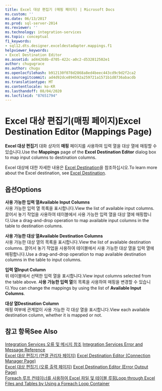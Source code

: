 ```yaml
---
title: Excel 대상 편집기 (매핑 페이지) | Microsoft Docs
ms.custom: ''
ms.date: 06/13/2017
ms.prod: sql-server-2014
ms.reviewer: ''
ms.technology: integration-services
ms.topic: conceptual
f1_keywords:
- sql12.dts.designer.exceldestadapter.mappings.f1
helpviewer_keywords:
- Excel Destination Editor
ms.assetid: ad44268b-d705-422c-a0c2-d532812502e1
author: chugugrace
ms.author: chugu
ms.openlocfilehash: b912130f078d2868a8ed4beec443cd9c9d2f2ca2
ms.sourcegitcommit: ad4d92dce894592a259721a1571b1d8736abacdb
ms.translationtype: MT
ms.contentlocale: ko-KR
ms.lasthandoff: 08/04/2020
ms.locfileid: "87651794"
---
```

# <a name="excel-destination-editor-mappings-page"></a><span data-ttu-id="009a9-102">Excel 대상 편집기(매핑 페이지)</span><span class="sxs-lookup"><span data-stu-id="009a9-102">Excel Destination Editor (Mappings Page)</span></span>
  <span data-ttu-id="009a9-103">**Excel 대상 편집기** 대화 상자의 **매핑** 페이지를 사용하여 입력 열을 대상 열에 매핑할 수 있습니다.</span><span class="sxs-lookup"><span data-stu-id="009a9-103">Use the **Mappings** page of the **Excel Destination Editor** dialog box to map input columns to destination columns.</span></span>  
  
 <span data-ttu-id="009a9-104">Excel 대상에 대한 자세한 내용은 [Excel Destination](data-flow/excel-destination.md)을 참조하십시오.</span><span class="sxs-lookup"><span data-stu-id="009a9-104">To learn more about the Excel destination, see [Excel Destination](data-flow/excel-destination.md).</span></span>  
  
## <a name="options"></a><span data-ttu-id="009a9-105">옵션</span><span class="sxs-lookup"><span data-stu-id="009a9-105">Options</span></span>  
 <span data-ttu-id="009a9-106">**사용 가능한 입력 열**</span><span class="sxs-lookup"><span data-stu-id="009a9-106">**Available Input Columns**</span></span>  
 <span data-ttu-id="009a9-107">사용 가능한 입력 열 목록을 표시합니다.</span><span class="sxs-lookup"><span data-stu-id="009a9-107">View the list of available input columns.</span></span> <span data-ttu-id="009a9-108">끌어서 놓기 작업을 사용하여 테이블에서 사용 가능한 입력 열을 대상 열에 매핑합니다.</span><span class="sxs-lookup"><span data-stu-id="009a9-108">Use a drag-and-drop operation to map available input columns in the table to destination columns.</span></span>  
  
 <span data-ttu-id="009a9-109">**사용 가능한 대상 열**</span><span class="sxs-lookup"><span data-stu-id="009a9-109">**Available Destination Columns**</span></span>  
 <span data-ttu-id="009a9-110">사용 가능한 대상 열의 목록을 표시합니다.</span><span class="sxs-lookup"><span data-stu-id="009a9-110">View the list of available destination columns.</span></span> <span data-ttu-id="009a9-111">끌어서 놓기 작업을 사용하여 테이블에서 사용 가능한 대상 열을 입력 열에 매핑합니다.</span><span class="sxs-lookup"><span data-stu-id="009a9-111">Use a drag-and-drop operation to map available destination columns in the table to input columns.</span></span>  
  
 <span data-ttu-id="009a9-112">**입력 열**</span><span class="sxs-lookup"><span data-stu-id="009a9-112">**Input Column**</span></span>  
 <span data-ttu-id="009a9-113">위 테이블에서 선택한 입력 열을 표시합니다.</span><span class="sxs-lookup"><span data-stu-id="009a9-113">View input columns selected from the table above.</span></span> <span data-ttu-id="009a9-114">**사용 가능한 입력 열**의 목록을 사용하여 매핑을 변경할 수 있습니다.</span><span class="sxs-lookup"><span data-stu-id="009a9-114">You can change the mappings by using the list of **Available Input Columns**.</span></span>  
  
 <span data-ttu-id="009a9-115">**대상 열**</span><span class="sxs-lookup"><span data-stu-id="009a9-115">**Destination Column**</span></span>  
 <span data-ttu-id="009a9-116">매핑 여부에 관계없이 사용 가능한 각 대상 열을 표시합니다.</span><span class="sxs-lookup"><span data-stu-id="009a9-116">View each available destination column, whether it is mapped or not.</span></span>  
  
## <a name="see-also"></a><span data-ttu-id="009a9-117">참고 항목</span><span class="sxs-lookup"><span data-stu-id="009a9-117">See Also</span></span>  
 <span data-ttu-id="009a9-118">[Integration Services 오류 및 메시지 참조](../../2014/integration-services/integration-services-error-and-message-reference.md) </span><span class="sxs-lookup"><span data-stu-id="009a9-118">[Integration Services Error and Message Reference](../../2014/integration-services/integration-services-error-and-message-reference.md) </span></span>  
 <span data-ttu-id="009a9-119">[Excel 대상 편집기 &#40;연결 관리자 페이지&#41;](../../2014/integration-services/excel-destination-editor-connection-manager-page.md) </span><span class="sxs-lookup"><span data-stu-id="009a9-119">[Excel Destination Editor &#40;Connection Manager Page&#41;](../../2014/integration-services/excel-destination-editor-connection-manager-page.md) </span></span>  
 <span data-ttu-id="009a9-120">[Excel 대상 편집기 &#40;오류 출력 페이지&#41;](../../2014/integration-services/excel-destination-editor-error-output-page.md) </span><span class="sxs-lookup"><span data-stu-id="009a9-120">[Excel Destination Editor &#40;Error Output Page&#41;](../../2014/integration-services/excel-destination-editor-error-output-page.md) </span></span>  
 [<span data-ttu-id="009a9-121">Foreach 루프 컨테이너를 사용하여 Excel 파일 및 테이블 루핑</span><span class="sxs-lookup"><span data-stu-id="009a9-121">Loop through Excel Files and Tables by Using a Foreach Loop Container</span></span>](control-flow/foreach-loop-container.md)  
  
  
